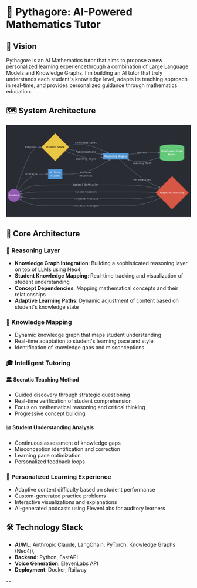 # 🧮 Pythagore: AI-Powered Mathematics Tutor

## 🎯 Vision
Pythagore is an AI Mathematics tutor that aims to propose a new personalized learning experiencethrough a combination of Large Language Models and Knowledge Graphs. I'm building an AI tutor that truly understands each student's knowledge level, adapts its teaching approach in real-time, and provides personalized guidance through mathematics education.

## 🗺️ System Architecture
![Pythagore Architecture](assets/architecture_flow.png)

## 🧠 Core Architecture

### 🔄 Reasoning Layer
- **Knowledge Graph Integration**: Building a sophisticated reasoning layer on top of LLMs using Neo4j
- **Student Knowledge Mapping**: Real-time tracking and visualization of student understanding
- **Concept Dependencies**: Mapping mathematical concepts and their relationships
- **Adaptive Learning Paths**: Dynamic adjustment of content based on student's knowledge state

### 🧠 Knowledge Mapping
- Dynamic knowledge graph that maps student understanding
- Real-time adaptation to student's learning pace and style
- Identification of knowledge gaps and misconceptions

### 🎓 Intelligent Tutoring

#### 🏛️ Socratic Teaching Method
- Guided discovery through strategic questioning
- Real-time verification of student comprehension
- Focus on mathematical reasoning and critical thinking
- Progressive concept building

#### 📊 Student Understanding Analysis
- Continuous assessment of knowledge gaps
- Misconception identification and correction
- Learning pace optimization
- Personalized feedback loops

### 🎯 Personalized Learning Experience
- Adaptive content difficulty based on student performance
- Custom-generated practice problems
- Interactive visualizations and explanations
- AI-generated podcasts using ElevenLabs for auditory learners

## 🛠️ Technology Stack
- **AI/ML**: Anthropic Claude, LangChain, PyTorch, Knowledge Graphs (Neo4j),
- **Backend**: Python, FastAPI
- **Voice Generation**: ElevenLabs API
- **Deployment**: Docker, Railway

--